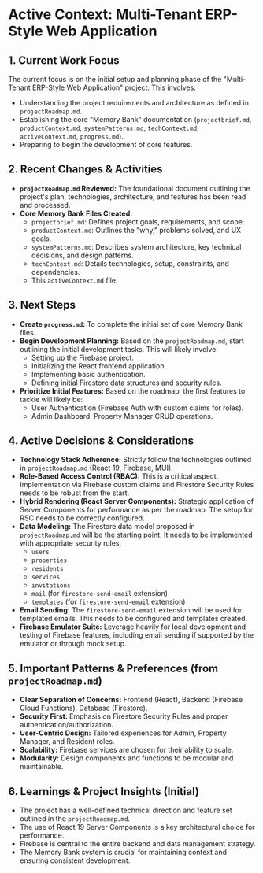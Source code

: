 # Active Context: Multi-Tenant ERP-Style Web Application

## 1. Current Work Focus

The current focus is on the initial setup and planning phase of the "Multi-Tenant ERP-Style Web Application" project. This involves:
*   Understanding the project requirements and architecture as defined in `projectRoadmap.md`.
*   Establishing the core "Memory Bank" documentation (`projectbrief.md`, `productContext.md`, `systemPatterns.md`, `techContext.md`, `activeContext.md`, `progress.md`).
*   Preparing to begin the development of core features.

## 2. Recent Changes & Activities

*   **`projectRoadmap.md` Reviewed:** The foundational document outlining the project's plan, technologies, architecture, and features has been read and processed.
*   **Core Memory Bank Files Created:**
    *   `projectbrief.md`: Defines project goals, requirements, and scope.
    *   `productContext.md`: Outlines the "why," problems solved, and UX goals.
    *   `systemPatterns.md`: Describes system architecture, key technical decisions, and design patterns.
    *   `techContext.md`: Details technologies, setup, constraints, and dependencies.
    *   This `activeContext.md` file.

## 3. Next Steps

*   **Create `progress.md`:** To complete the initial set of core Memory Bank files.
*   **Begin Development Planning:** Based on the `projectRoadmap.md`, start outlining the initial development tasks. This will likely involve:
    *   Setting up the Firebase project.
    *   Initializing the React frontend application.
    *   Implementing basic authentication.
    *   Defining initial Firestore data structures and security rules.
*   **Prioritize Initial Features:** Based on the roadmap, the first features to tackle will likely be:
    *   User Authentication (Firebase Auth with custom claims for roles).
    *   Admin Dashboard: Property Manager CRUD operations.

## 4. Active Decisions & Considerations

*   **Technology Stack Adherence:** Strictly follow the technologies outlined in `projectRoadmap.md` (React 19, Firebase, MUI).
*   **Role-Based Access Control (RBAC):** This is a critical aspect. Implementation via Firebase custom claims and Firestore Security Rules needs to be robust from the start.
*   **Hybrid Rendering (React Server Components):** Strategic application of Server Components for performance as per the roadmap. The setup for RSC needs to be correctly configured.
*   **Data Modeling:** The Firestore data model proposed in `projectRoadmap.md` will be the starting point. It needs to be implemented with appropriate security rules.
    *   `users`
    *   `properties`
    *   `residents`
    *   `services`
    *   `invitations`
    *   `mail` (for `firestore-send-email` extension)
    *   `templates` (for `firestore-send-email` extension)
*   **Email Sending:** The `firestore-send-email` extension will be used for templated emails. This needs to be configured and templates created.
*   **Firebase Emulator Suite:** Leverage heavily for local development and testing of Firebase features, including email sending if supported by the emulator or through mock setup.

## 5. Important Patterns & Preferences (from `projectRoadmap.md`)

*   **Clear Separation of Concerns:** Frontend (React), Backend (Firebase Cloud Functions), Database (Firestore).
*   **Security First:** Emphasis on Firestore Security Rules and proper authentication/authorization.
*   **User-Centric Design:** Tailored experiences for Admin, Property Manager, and Resident roles.
*   **Scalability:** Firebase services are chosen for their ability to scale.
*   **Modularity:** Design components and functions to be modular and maintainable.

## 6. Learnings & Project Insights (Initial)

*   The project has a well-defined technical direction and feature set outlined in the `projectRoadmap.md`.
*   The use of React 19 Server Components is a key architectural choice for performance.
*   Firebase is central to the entire backend and data management strategy.
*   The Memory Bank system is crucial for maintaining context and ensuring consistent development.
